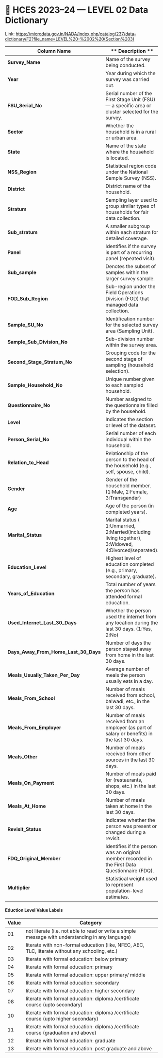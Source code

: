 # 🧾 HCES 2023–24 — LEVEL 02 Data Dictionary

Link: https://microdata.gov.in/NADA/index.php/catalog/237/data-dictionary/F2?file_name=LEVEL%20-%2002%20(Section%203)

| **Column Name**                      | ** Description **                                               |
| ------------------------------------ | ------------------------------------------------------------------------------------------------- |
| **Survey_Name**                      | Name of the survey being conducted.                                                               |
| **Year**                             | Year during which the survey was carried out.                                                     |
| **FSU_Serial_No**                    | Serial number of the First Stage Unit (FSU) — a specific area or cluster selected for the survey. |
| **Sector**                           | Whether the household is in a rural or urban area.                                                |
| **State**                            | Name of the state where the household is located.                                                 |
| **NSS_Region**                       | Statistical region code under the National Sample Survey (NSS).                                   |
| **District**                         | District name of the household.                                                                   |
| **Stratum**                          | Sampling layer used to group similar types of households for fair data collection.                |
| **Sub_stratum**                      | A smaller subgroup within each stratum for detailed coverage.                                     |
| **Panel**                            | Identifies if the survey is part of a recurring panel (repeated visit).                           |
| **Sub_sample**                       | Denotes the subset of samples within the larger survey sample.                                    |
| **FOD_Sub_Region**                   | Sub-region under the Field Operations Division (FOD) that managed data collection.                |
| **Sample_SU_No**                     | Identification number for the selected survey area (Sampling Unit).                               |
| **Sample_Sub_Division_No**           | Sub-division number within the survey area.                                                       |
| **Second_Stage_Stratum_No**          | Grouping code for the second stage of sampling (household selection).                             |
| **Sample_Household_No**              | Unique number given to each sampled household.                                                    |
| **Questionnaire_No**                 | Number assigned to the questionnaire filled by the household.                                     |
| **Level**                            | Indicates the section or level of the dataset.                                                    |
| **Person_Serial_No**                 | Serial number of each individual within the household.                                            |
| **Relation_to_Head**                 | Relationship of the person to the head of the household (e.g., self, spouse, child).              |
| **Gender**                           | Gender of the household member.(1:Male, 2:Female, 3:Transgender)                                                                   |
| **Age**                              | Age of the person (in completed years).                                                           |
| **Marital_Status**                   | Marital status ( 1:Unmarried, 2:Married(including living together), 3:Widowed,  4:Divorced/separated).                                     |
| **Education_Level**                  | Highest level of education completed (e.g., primary, secondary, graduate).                        |
| **Years_of_Education**               | Total number of years the person has attended formal education.                                   |
| **Used_Internet_Last_30_Days**       | Whether the person used the internet from any location during the last 30 days. (1:Yes, 2:No)                  |
| **Days_Away_From_Home_Last_30_Days** | Number of days the person stayed away from home in the last 30 days.                              |
| **Meals_Usually_Taken_Per_Day**      | Average number of meals the person usually eats in a day.                                         |
| **Meals_From_School**                | Number of meals received from school, balwadi, etc., in the last 30 days.                         |
| **Meals_From_Employer**              | Number of meals received from an employer (as part of salary or benefits) in the last 30 days.    |
| **Meals_Other**                      | Number of meals received from other sources in the last 30 days.                                  |
| **Meals_On_Payment**                 | Number of meals paid for (restaurants, shops, etc.) in the last 30 days.                          |
| **Meals_At_Home**                    | Number of meals taken at home in the last 30 days.                                                |
| **Revisit_Status**                   | Indicates whether the person was present or changed during a revisit.                             |
| **FDQ_Original_Member**              | Identifies if the person was an original member recorded in the First Data Questionnaire (FDQ).   |
| **Multiplier**                       | Statistical weight used to represent population-level estimates.                                  |


#### Eduction Level Value Labels
| Value | Category                                                                                          |
| ----- | ------------------------------------------------------------------------------------------------- |
| 01    | not literate (i.e. not able to read or write a simple message with understanding in any language) |
| 02    | literate with non-formal education (like, NFEC, AEC, TLC, literate without any schooling, etc.)   |
| 03    | literate with formal education: below primary                                                     |
| 04    | literate with formal education: primary                                                           |
| 05    | literate with formal education: upper primary/ middle                                             |
| 06    | literate with formal education: secondary                                                         |
| 07    | literate with formal education: higher secondary                                                  |
| 08    | literate with formal education: diploma /certificate course (upto secondary)                      |
| 10    | literate with formal education: diploma /certificate course (upto higher secondary)               |
| 11    | literate with formal education: diploma /certificate course (graduation and above)                |
| 12    | literate with formal education: graduate                                                          |
| 13    | literate with formal education: post graduate and above                                           |
